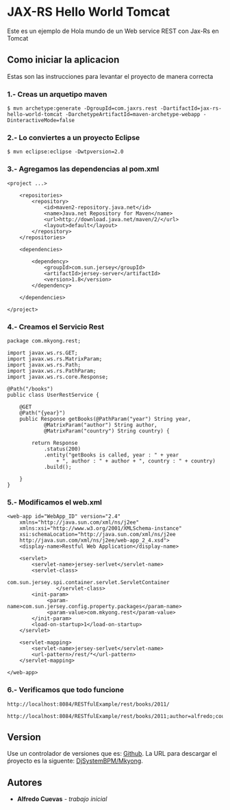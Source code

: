 # JAX-RS Hello World Tomcat

Este es un ejemplo de Hola mundo de un Web service REST con Jax-Rs en Tomcat

## Como iniciar la aplicacion

Estas son las instrucciones para levantar el proyecto de manera correcta


### 1.- Creas un arquetipo maven

```
$ mvn archetype:generate -DgroupId=com.jaxrs.rest -DartifactId=jax-rs-hello-world-tomcat -DarchetypeArtifactId=maven-archetype-webapp -DinteractiveMode=false
```

### 2.- Lo conviertes a un proyecto Eclipse

```
$ mvn eclipse:eclipse -Dwtpversion=2.0	
```

### 3.- Agregamos las dependencias al pom.xml

```
<project ...>

	<repositories>
		<repository>
			<id>maven2-repository.java.net</id>
			<name>Java.net Repository for Maven</name>
			<url>http://download.java.net/maven/2/</url>
			<layout>default</layout>
		</repository>
	</repositories>

	<dependencies>

		<dependency>
			<groupId>com.sun.jersey</groupId>
			<artifactId>jersey-server</artifactId>
			<version>1.8</version>
		</dependency>

	</dependencies>

</project>

```

### 4.- Creamos el Servicio Rest

```
package com.mkyong.rest;

import javax.ws.rs.GET;
import javax.ws.rs.MatrixParam;
import javax.ws.rs.Path;
import javax.ws.rs.PathParam;
import javax.ws.rs.core.Response;

@Path("/books")
public class UserRestService {

	@GET
	@Path("{year}")
	public Response getBooks(@PathParam("year") String year,
			@MatrixParam("author") String author,
			@MatrixParam("country") String country) {

		return Response
			.status(200)
			.entity("getBooks is called, year : " + year
				+ ", author : " + author + ", country : " + country)
			.build();

	}
}

```

### 5.- Modificamos el web.xml

```
<web-app id="WebApp_ID" version="2.4"
	xmlns="http://java.sun.com/xml/ns/j2ee"
	xmlns:xsi="http://www.w3.org/2001/XMLSchema-instance"
	xsi:schemaLocation="http://java.sun.com/xml/ns/j2ee
	http://java.sun.com/xml/ns/j2ee/web-app_2_4.xsd">
	<display-name>Restful Web Application</display-name>

	<servlet>
		<servlet-name>jersey-serlvet</servlet-name>
		<servlet-class>
                     com.sun.jersey.spi.container.servlet.ServletContainer
                </servlet-class>
		<init-param>
		     <param-name>com.sun.jersey.config.property.packages</param-name>
		     <param-value>com.mkyong.rest</param-value>
		</init-param>
		<load-on-startup>1</load-on-startup>
	</servlet>

	<servlet-mapping>
		<servlet-name>jersey-serlvet</servlet-name>
		<url-pattern>/rest/*</url-pattern>
	</servlet-mapping>

</web-app>

```

### 6.- Verificamos que todo funcione

```
http://localhost:8084/RESTfulExample/rest/books/2011/

http://localhost:8084/RESTfulExample/rest/books/2011;author=alfredo;country=mexico

```

## Version

Use un controlador de versiones que es: [Github](https://github.com). La URL para descargar el ṕroyecto es la siguente: [DjSystemBPM/Mkyong](https://github.com/DjSystemBPM/Mkyong). 

## Autores

* **Alfredo Cuevas** - *trabajo inicial*